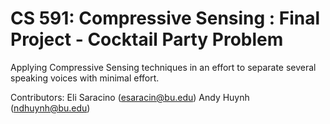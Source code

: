 # CS 591: Compressive Sensing : Final Project - Cocktail Party Problem
Applying Compressive Sensing techniques in an effort to separate several speaking voices with minimal effort.

Contributors:
Eli Saracino (esaracin@bu.edu)
Andy Huynh (ndhuynh@bu.edu)


